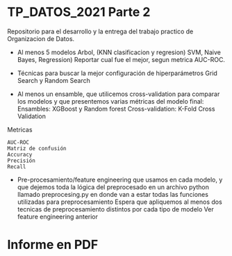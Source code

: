 # TP_DATOS_2021 Parte 2
Repositorio para el desarrollo y la entrega del trabajo practico de Organizacion de Datos.

* Al menos 5 modelos 
Arbol, (KNN clasificacion y regresion) SVM, Naive Bayes, Regression)
Reportar cual fue el mejor, segun metrica AUC-ROC.

* Técnicas para buscar la mejor configuración de hiperparámetros
Grid Search y Random Search

* Al menos un ensamble, que utilicemos cross-validation para comparar los modelos y que presentemos varias métricas del modelo final:
Ensambles: XGBoost y Random forest
Cross-validation: K-Fold Cross Validation

Metricas

```
AUC-ROC
Matriz de confusión
Accuracy
Precisión
Recall
```

* Pre-procesamiento/feature engineering que usamos en cada modelo, y que dejemos toda la lógica del preprocesado en un archivo python llamado preprocesing.py en donde van a estar todas las funciones utilizadas para preprocesamiento
Espera que apliquemos al menos dos tecnicas de preprocesamiento distintos por cada tipo de modelo
Ver feature engineering anterior


# Informe en PDF 
